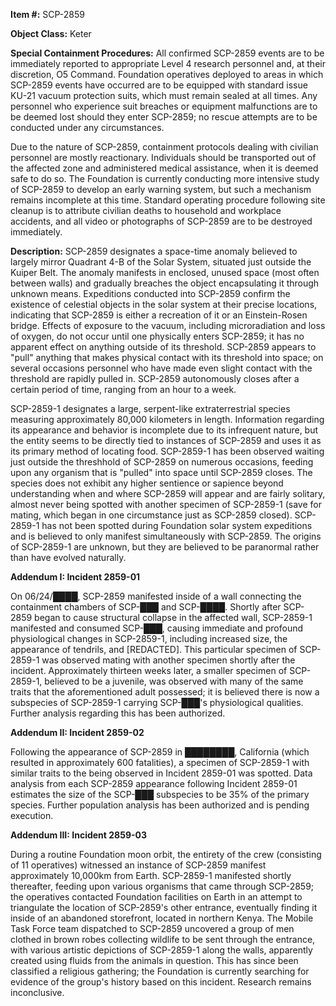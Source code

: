 **Item #:** SCP-2859

**Object Class:** Keter

**Special Containment Procedures:** All confirmed SCP-2859 events are to be immediately reported to appropriate Level 4 research personnel and, at their discretion, O5 Command. Foundation operatives deployed to areas in which SCP-2859 events have occurred are to be equipped with standard issue KU-21 vacuum protection suits, which must remain sealed at all times. Any personnel who experience suit breaches or equipment malfunctions are to be deemed lost should they enter SCP-2859; no rescue attempts are to be conducted under any circumstances.

Due to the nature of SCP-2859, containment protocols dealing with civilian personnel are mostly reactionary. Individuals should be transported out of the affected zone and administered medical assistance, when it is deemed safe to do so. The Foundation is currently conducting more intensive study of SCP-2859 to develop an early warning system, but such a mechanism remains incomplete at this time. Standard operating procedure following site cleanup is to attribute civilian deaths to household and workplace accidents, and all video or photographs of SCP-2859 are to be destroyed immediately.

**Description:** SCP-2859 designates a space-time anomaly believed to largely mirror Quadrant 4-B of the Solar System, situated just outside the Kuiper Belt. The anomaly manifests in enclosed, unused space (most often between walls) and gradually breaches the object encapsulating it through unknown means. Expeditions conducted into SCP-2859 confirm the existence of celestial objects in the solar system at their precise locations, indicating that SCP-2859 is either a recreation of it or an Einstein-Rosen bridge. Effects of exposure to the vacuum, including microradiation and loss of oxygen, do not occur until one physically enters SCP-2859; it has no apparent effect on anything outside of its threshold. SCP-2859 appears to "pull" anything that makes physical contact with its threshold into space; on several occasions personnel who have made even slight contact with the threshold are rapidly pulled in. SCP-2859 autonomously closes after a certain period of time, ranging from an hour to a week.

SCP-2859-1 designates a large, serpent-like extraterrestrial species measuring approximately 80,000 kilometers in length. Information regarding its appearance and behavior is incomplete due to its infrequent nature, but the entity seems to be directly tied to instances of SCP-2859 and uses it as its primary method of locating food. SCP-2859-1 has been observed waiting just outside the threshhold of SCP-2859 on numerous occasions, feeding upon any organism that is "pulled" into space until SCP-2859 closes. The species does not exhibit any higher sentience or sapience beyond understanding when and where SCP-2859 will appear and are fairly solitary, almost never being spotted with another specimen of SCP-2859-1 (save for mating, which began in one circumstance just as SCP-2859 closed). SCP-2859-1 has not been spotted during Foundation solar system expeditions and is believed to only manifest simultaneously with SCP-2859. The origins of SCP-2859-1 are unknown, but they are believed to be paranormal rather than have evolved naturally.

**Addendum I: Incident 2859-01**

On 06/24/████, SCP-2859 manifested inside of a wall connecting the containment chambers of SCP-███ and SCP-████. Shortly after SCP-2859 began to cause structural collapse in the affected wall, SCP-2859-1 manifested and consumed SCP-███, causing immediate and profound physiological changes in SCP-2859-1, including increased size, the appearance of tendrils, and \[REDACTED\]. This particular specimen of SCP-2859-1 was observed mating with another specimen shortly after the incident. Approximately thirteen weeks later, a smaller specimen of SCP-2859-1, believed to be a juvenile, was observed with many of the same traits that the aforementioned adult possessed; it is believed there is now a subspecies of SCP-2859-1 carrying SCP-███'s physiological qualities. Further analysis regarding this has been authorized.

**Addendum II: Incident 2859-02**

Following the appearance of SCP-2859 in ████████, California (which resulted in approximately 600 fatalities), a specimen of SCP-2859-1 with similar traits to the being observed in Incident 2859-01 was spotted. Data analysis from each SCP-2859 appearance following Incident 2859-01 estimates the size of the SCP-███ subspecies to be 35% of the primary species. Further population analysis has been authorized and is pending execution.

**Addendum III: Incident 2859-03**

During a routine Foundation moon orbit, the entirety of the crew (consisting of 11 operatives) witnessed an instance of SCP-2859 manifest approximately 10,000km from Earth. SCP-2859-1 manifested shortly thereafter, feeding upon various organisms that came through SCP-2859; the operatives contacted Foundation facilities on Earth in an attempt to triangulate the location of SCP-2859's other entrance, eventually finding it inside of an abandoned storefront, located in northern Kenya. The Mobile Task Force team dispatched to SCP-2859 uncovered a group of men clothed in brown robes collecting wildlife to be sent through the entrance, with various artistic depictions of SCP-2859-1 along the walls, apparently created using fluids from the animals in question. This has since been classified a religious gathering; the Foundation is currently searching for evidence of the group's history based on this incident. Research remains inconclusive.